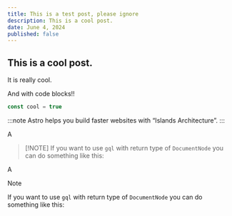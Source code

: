 ```yaml
---
title: This is a test post, please ignore
description: This is a cool post.
date: June 4, 2024
published: false
---
```


## This is a cool post.

It is really cool.

And with code blocks!!

```js
const cool = true
```

:::note
Astro helps you build faster websites with “Islands Architecture”.
:::

A

> \[!NOTE]
> If you want to use `gql` with return type of `DocumentNode` you can do something like this:

A

> [!NOTE]
> If you want to use `gql` with return type of `DocumentNode` you can do something like this:
